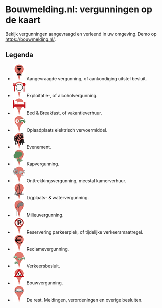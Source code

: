 # Bouwmelding.nl: vergunningen op de kaart

Bekijk vergunningen aangevraagd en verleend in uw omgeving. Demo op <https://bouwmelding.nl/>.

## Legenda

- <img src="img/aanvraag.svg" alt="Aanvraag" width="40"/> Aangevraagde vergunning, of aankondiging uitstel besluit.
- <img src="img/bar.svg" alt="Exploitatievergunning" width="40"/> Exploitatie-, of alcoholvergunning.
- <img src="img/hotel.svg" alt="Bed and breakfast" width="40"/> Bed & Breakfast, of vakantieverhuur.
- <img src="img/laadpaal.svg" alt="Elektrische laadpaal" width="40"/> Oplaadplaats elektrisch vervoermiddel.
- <img src="img/evenement.svg" alt="Evenement" width="40"/> Evenement.
- <img src="img/boomkap.svg" alt="Kapvergunning" width="40"/> Kapvergunning.
- <img src="img/kamerverhuur.svg" alt="Onttrekkingsvergunning" width="40"/> Onttrekkingsvergunning, meestal kamerverhuur.
- <img src="img/boot.svg" alt="Ligplaatsvergunning" width="40"/> Ligplaats- & watervergunning.
- <img src="img/milieu.svg" alt="Milieuvergunning" width="40"/> Milieuvergunning.
- <img src="img/tvm.svg" alt="T.v.m." width="40"/> Reservering parkeerplek, of tijdelijke verkeersmaatregel.
- <img src="img/reclame.svg" alt="Reclamevergunning" width="40"/> Reclamevergunning.
- <img src="img/verkeer.svg" alt="Verkeersbesluit" width="40"/> Verkeersbesluit.
- <img src="img/constructie.svg" alt="Bouwvergunning" width="40"/> Bouwvergunning.
- <img src="img/wetboek.svg" alt="Wetboek" width="40"/> De rest. Meldingen, verordeningen en overige besluiten.
